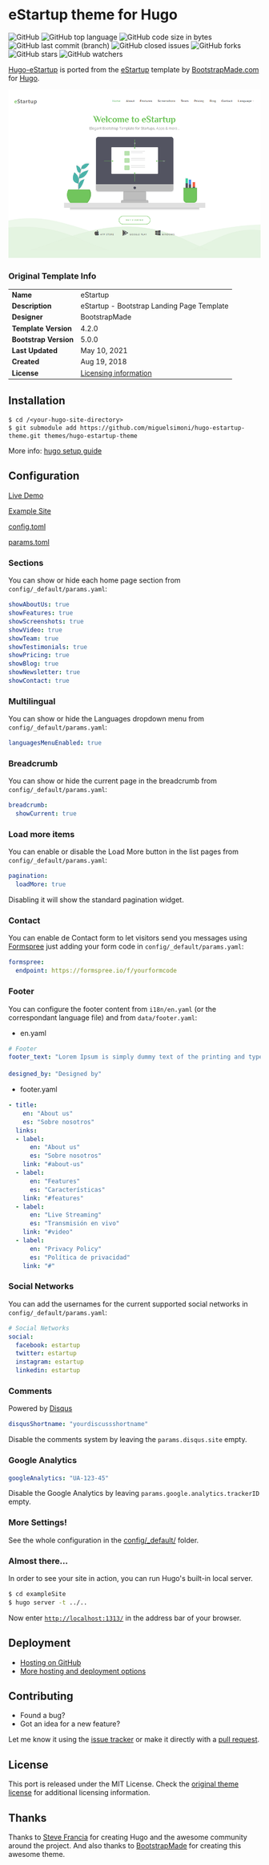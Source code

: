 # eStartup theme for Hugo

![GitHub](https://img.shields.io/github/license/miguelsimoni/hugo-estartup-theme.svg?style=flat-square)
![GitHub top language](https://img.shields.io/github/languages/top/miguelsimoni/hugo-estartup-theme.svg?style=flat-square)
![GitHub code size in bytes](https://img.shields.io/github/languages/code-size/miguelsimoni/hugo-estartup-theme.svg?style=flat-square)
![GitHub last commit (branch)](https://img.shields.io/github/last-commit/miguelsimoni/hugo-estartup-theme/main.svg?style=flat-square)
![GitHub closed issues](https://img.shields.io/github/issues-closed/miguelsimoni/hugo-estartup-theme.svg?style=flat-square)
![GitHub forks](https://img.shields.io/github/forks/miguelsimoni/hugo-estartup-theme.svg?style=flat-square)
![GitHub stars](https://img.shields.io/github/stars/miguelsimoni/hugo-estartup-theme.svg?style=flat-square)
![GitHub watchers](https://img.shields.io/github/watchers/miguelsimoni/hugo-estartup-theme.svg?style=flat-square)

[Hugo-eStartup](https://miguelsimoni.github.io/hugo-estartup-site/) is ported from the [eStartup](https://bootstrapmade.com/estartup-bootstrap-landing-page-template/) template by [BootstrapMade.com](https://bootstrapmade.com/) for [Hugo](https://gohugo.io/).

![screenshot](https://raw.githubusercontent.com/miguelsimoni/hugo-estartup-theme/main/images/tn.png)

### Original Template Info

|||
|-|-|
|**Name** | eStartup |
|**Description** | eStartup - Bootstrap Landing Page Template |
|**Designer** | BootstrapMade |
|**Template Version** | 4.2.0 |
|**Bootstrap Version** | 5.0.0 |
|**Last Updated** | May 10, 2021 |
|**Created** | Aug 19, 2018 |
|**License** | [Licensing information](https://bootstrapmade.com/license/) |

## Installation

```
$ cd /<your-hugo-site-directory>
$ git submodule add https://github.com/miguelsimoni/hugo-estartup-theme.git themes/hugo-estartup-theme
```

More info: [hugo setup guide](https://gohugo.io/overview/installing/)

## Configuration

[Live Demo](https://miguelsimoni.github.io/hugo-estartup-site/)

[Example Site](https://github.com/miguelsimoni/hugo-estartup-theme/tree/main/exampleSite)

[config.toml](https://github.com/miguelsimoni/hugo-estartup-theme/blob/main/exampleSite/config/_default/config.yaml)

[params.toml](https://github.com/miguelsimoni/hugo-estartup-theme/blob/main/exampleSite/config/_default/params.yaml)

### Sections

You can show or hide each home page section from `config/_default/params.yaml`:

```yaml
showAboutUs: true
showFeatures: true
showScreenshots: true
showVideo: true
showTeam: true
showTestimonials: true
showPricing: true
showBlog: true
showNewsletter: true
showContact: true
```

### Multilingual

You can show or hide the Languages dropdown menu from `config/_default/params.yaml`:

```yaml
languagesMenuEnabled: true
```

### Breadcrumb

You can show or hide the current page in the breadcrumb from `config/_default/params.yaml`:

```yaml
breadcrumb:
  showCurrent: true
```

### Load more items

You can enable or disable the Load More button in the list pages from `config/_default/params.yaml`:

```yaml
pagination:
  loadMore: true
```

Disabling it will show the standard pagination widget.

### Contact

You can enable de Contact form to let visitors send you messages using [Formspree](https://formspree.io/) just adding your form code in `config/_default/params.yaml`:

```yaml
formspree:
  endpoint: https://formspree.io/f/yourformcode
```

### Footer

You can configure the footer content from `i18n/en.yaml` (or the correspondant language file) and from `data/footer.yaml`:

- en.yaml

```yaml
# Footer
footer_text: "Lorem Ipsum is simply dummy text of the printing and typesetting industry. Lorem Ipsum has been the industry's standard dummy text ever since the 1500s."

designed_by: "Designed by"
```
- footer.yaml

```yaml
- title:
    en: "About us"
    es: "Sobre nosotros"
  links:
  - label:
      en: "About us"
      es: "Sobre nosotros"
    link: "#about-us"
  - label:
      en: "Features"
      es: "Características"
    link: "#features"
  - label:
      en: "Live Streaming"
      es: "Transmisión en vivo"
    link: "#video"
  - label:
      en: "Privacy Policy"
      es: "Política de privacidad"
    link: "#"
```

### Social Networks

You can add the usernames for the current supported social networks in `config/_default/params.yaml`:

```yaml
# Social Networks
social:
  facebook: estartup
  twitter: estartup
  instagram: estartup
  linkedin: estartup
```

### Comments

Powered by [Disqus](https://disqus.com)

```yaml
disqusShortname: "yourdiscussshortname"
```

Disable the comments system by leaving the `params.disqus.site` empty.

### Google Analytics

```yaml
googleAnalytics: "UA-123-45"
```

Disable the Google Analytics by leaving `params.google.analytics.trackerID` empty.

### More Settings!

See the whole configuration in the [config/_default/](https://github.com/miguelsimoni/hugo-estartup-theme/blob/main/exampleSite/config/_default/) folder.

### Almost there...

In order to see your site in action, you can run Hugo's built-in local server.

```bash
$ cd exampleSite
$ hugo server -t ../..
```

Now enter [`http://localhost:1313/`](http://localhost:1313/) in the address bar of your browser.

## Deployment

- [Hosting on GitHub](https://gohugo.io/hosting-and-deployment/hosting-on-github/)
- [More hosting and deployment options](https://gohugo.io/hosting-and-deployment/)

## Contributing

- Found a bug?
- Got an idea for a new feature?

Let me know it using the [issue tracker](https://github.com/miguelsimoni/hugo-estartup-theme/issues) or make it directly with a [pull request](https://github.com/miguelsimoni/hugo-estartup-theme/pulls).

## License

This port is released under the MIT License. Check the [original theme license](https://bootstrapmade.com/license/) for additional licensing information.

## Thanks

Thanks to [Steve Francia](https://github.com/spf13) for creating Hugo and the awesome community around the project. And also thanks to [BootstrapMade](https://bootstrapmade.com/) for creating this awesome theme.
